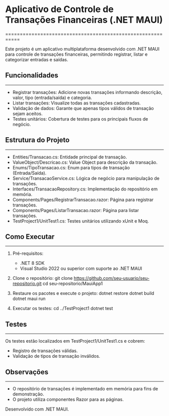 # Aplicativo de Controle de Transações Financeiras (.NET MAUI)
===========================================================

Este projeto é um aplicativo multiplataforma desenvolvido com .NET MAUI para controle de transações financeiras, permitindo registrar, listar e categorizar entradas e saídas.

## Funcionalidades
---------------
- Registrar transações: Adicione novas transações informando descrição, valor, tipo (entrada/saída) e categoria.
- Listar transações: Visualize todas as transações cadastradas.
- Validação de dados: Garante que apenas tipos válidos de transação sejam aceitos.
- Testes unitários: Cobertura de testes para os principais fluxos de negócio.

## Estrutura do Projeto
--------------------
- Entities/Transacao.cs: Entidade principal de transação.
- ValueObject/Descricao.cs: Value Object para descrição da transação.
- Enums/TipoTransacao.cs: Enum para tipos de transação (Entrada/Saída).
- Service/TransacaoService.cs: Lógica de negócio para manipulação de transações.
- Interfaces/TransacaoRepository.cs: Implementação do repositório em memória.
- Components/Pages/RegistrarTransacao.razor: Página para registrar transações.
- Components/Pages/ListarTransacao.razor: Página para listar transações.
- TestProject1/UnitTest1.cs: Testes unitários utilizando xUnit e Moq.

## Como Executar
-------------
1. Pré-requisitos:
   - .NET 8 SDK
   - Visual Studio 2022 ou superior com suporte ao .NET MAUI

2. Clone o repositório:
   git clone https://github.com/seu-usuario/seu-repositorio.git
   cd seu-repositorio/MauiApp1

3. Restaure os pacotes e execute o projeto:
   dotnet restore
   dotnet build
   dotnet maui run

4. Executar os testes:
   cd ../TestProject1
   dotnet test

## Testes
------
Os testes estão localizados em TestProject1/UnitTest1.cs e cobrem:
- Registro de transações válidas.
- Validação de tipos de transação inválidos.

## Observações
-----------
- O repositório de transações é implementado em memória para fins de demonstração.
- O projeto utiliza componentes Razor para as páginas.



Desenvolvido com .NET MAUI.
